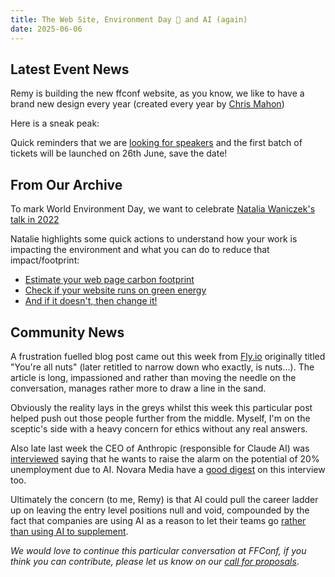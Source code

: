 ```yaml
---
title: The Web Site, Environment Day 🌱 and AI (again)
date: 2025-06-06
---
```


## Latest Event News

Remy is building the new ffconf website, as you know, we like to have a brand new design every year (created every year by [Chris Mahon](https://chrismahon.com/))

Here is a sneak peak:



Quick reminders that we are [looking for speakers](https://ffconf.org/articles/cfp/) and the first batch of tickets will be launched on 26th June, save the date!

## From Our Archive

To mark World Environment Day, we want to celebrate [Natalia Waniczek's talk in 2022](https://ffconf.org/talks/2022_lil_natw_talk/)

Natalie highlights some quick actions to understand how your work is impacting the environment and what you can do to reduce that impact/footprint:

- [Estimate your web page carbon footprint](https://www.websitecarbon.com/)
- [Check if your website runs on green energy](https://www.thegreenwebfoundation.org/green-web-check/)
- [And if it doesn't, then change it!](https://www.thegreenwebfoundation.org/tools/directory/)

## Community News

A frustration fuelled blog post came out this week from [Fly.io](https://fly.io/blog/youre-all-nuts/) originally titled "You're all nuts" (later retitled to narrow down who exactly, is nuts…). The article is long, impassioned and rather than moving the needle on the conversation, manages rather more to draw a line in the sand.

Obviously the reality lays in the greys whilst this week this particular post helped push out those people further from the middle. Myself, I'm on the sceptic's side with a heavy concern for ethics without any real answers.

Also late last week the CEO of Anthropic (responsible for Claude AI) was [interviewed](https://edition.cnn.com/2025/05/29/tech/ai-anthropic-ceo-dario-amodei-unemployment) saying that he wants to raise the alarm on the potential of 20% unemployment due to AI. Novara Media have a [good digest](https://www.youtube.com/watch?v=XLCAWSWbWfg) on this interview too.

Ultimately the concern (to me, Remy) is that AI could pull the career ladder up on leaving the entry level positions null and void, compounded by the fact that companies are using AI as a reason to let their teams go [rather than using AI to supplement](https://bsky.app/profile/cfiesler.bsky.social/post/3lqplx3hbtp2m).

_We would love to continue this particular conversation at FFConf, if you think you can contribute, please let us know on our [call for proposals](https://ffconf.org/cfp)_.